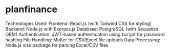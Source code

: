 # planfinance

Technologies Used:
Frontend: React.js (with Tailwind CSS for styling)
Backend: Node.js with Express.js
Database: PostgreSQL (with Sequelize ORM)
Authentication: JWT-based authentication using bcrypt for password hashing
File Handling: Multer for CSV/Excel file uploads
Data Processing: Node.js xlsx package for parsing Excel/CSV files
